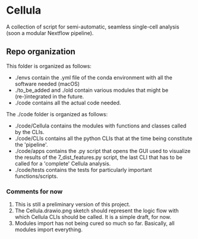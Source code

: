 # Cellula

A collection of script for semi-automatic, seamless single-cell analysis (soon a modular Nextflow pipeline).

## Repo organization

This folder is organized as follows:

* ./envs contain the .yml file of the conda environment with all the software needed (macOS)
* ./to_be_added and ./old contain various modules that might be (re-)integrated in the future. 
* ./code contains all the actual code needed.

The ./code folder is organized as follows:

* ./code/Cellula contains the modules with functions and classes called by the CLIs.
* ./code/CLIs contains all the python CLIs that at the time being constitute the 'pipeline'.
* ./code/apps contains the .py script that opens the GUI used to visualize the results of the 7_dist_features.py script, the last CLI that has to be called for a 'complete' Cellula analysis.
* ./code/tests contains the tests for particularly important functions/scripts.

### Comments for now
1. This is still a preliminary version of this project. 
2. The Cellula.drawio.png sketch should represent the logic flow with which Cellula CLIs should be called. It is a simple draft, for now.
3. Modules import has not being cured so much so far. Basically, all modules import everything.